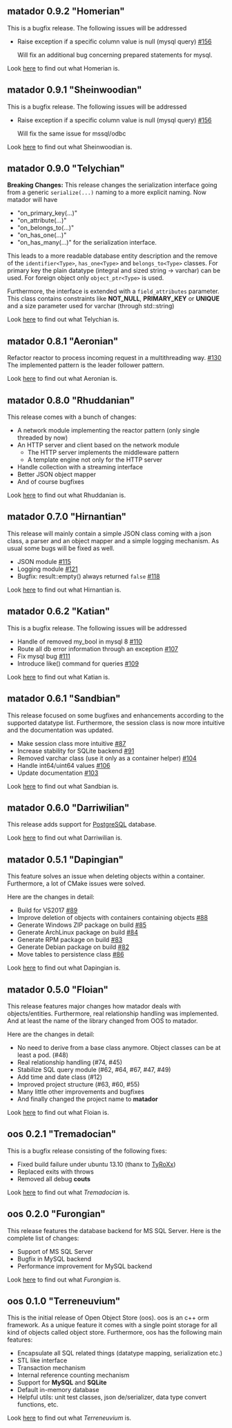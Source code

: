 ## matador 0.9.2 "Homerian"

This is a bugfix release. The following issues will be addressed
- Raise exception if a specific column value is null (mysql query) [#156](https://github.com/zussel/matador/issues/156)

  Will fix an additional bug concerning prepared statements for mysql. 

Look [here](https://en.wikipedia.org/wiki/Homerian) to find out what Homerian is.

## matador 0.9.1 "Sheinwoodian"

This is a bugfix release. The following issues will be addressed
- Raise exception if a specific column value is null (mysql query) [#156](https://github.com/zussel/matador/issues/156)

  Will fix the same issue for mssql/odbc 

Look [here](https://en.wikipedia.org/wiki/Sheinwoodian) to find out what Sheinwoodian is.

## matador 0.9.0 "Telychian"

**Breaking Changes:** This release changes the serialization interface going from a generic
```serialize(...)``` naming to a more explicit naming. Now matador will have
- "on_primary_key(...)"
- "on_attribute(...)"
- "on_belongs_to(...)"
- "on_has_one(...)"
- "on_has_many(...)"
  for the serialization interface.

This leads to a more readable database entity description and the remove of the
```identifier<Type>```, ```has_one<Type>``` and ```belongs_to<Type>``` classes. For
primary key the plain datatype (integral and sized string -> varchar) can be used.
For foreign object only ```object_ptr<Type>``` is used.

Furthermore, the interface is extended with a ```field_attributes``` parameter. This
class contains constraints like **NOT_NULL**, **PRIMARY_KEY** or **UNIQUE** and a size
parameter used for varchar (through std::string)

Look [here](https://en.wikipedia.org/wiki/Telychian) to find out what Telychian is.

## matador 0.8.1 "Aeronian"

Refactor reactor to process incoming request in a multithreading way. [#130](https://github.com/zussel/matador/issues/130)
The implemented pattern is the leader follower pattern.

Look [here](https://en.wikipedia.org/wiki/Aeronian) to find out what Aeronian is.

## matador 0.8.0 "Rhuddanian"

This release comes with a bunch of changes:
 - A network module implementing the reactor pattern (only single threaded by now)
 - An HTTP server and client based on the network module
     - The HTTP server implements the middleware pattern
     - A template engine not only for the HTTP server
 - Handle collection with a streaming interface
 - Better JSON object mapper
 - And of course bugfixes

Look [here](https://en.wikipedia.org/wiki/Rhuddanian) to find out what Rhuddanian is.

## matador 0.7.0 "Hirnantian"

This release will mainly contain a simple JSON class coming with a json class, a parser and an object mapper and a simple logging mechanism. As usual some bugs will be fixed as well.

- JSON module [#115](https://github.com/zussel/matador/issues/115)
- Logging module [#121](https://github.com/zussel/matador/issues/121)
- Bugfix: result::empty() always returned ```false``` [#118](https://github.com/zussel/matador/issues/118)

Look [here](https://en.wikipedia.org/wiki/Hirnantian) to find out what Hirnantian is.

## matador 0.6.2 "Katian"

This is a bugfix release. The following issues will be addressed

 - Handle of removed my_bool in mysql 8 [#110](https://github.com/zussel/matador/issues/110)
 - Route all db error information through an exception [#107](https://github.com/zussel/matador/issues/107)
 - Fix mysql bug [#111](https://github.com/zussel/matador/issues/111)
 - Introduce like() command for queries [#109](https://github.com/zussel/matador/issues/109)

Look [here](https://en.wikipedia.org/wiki/Katian) to find out what Katian is.

## matador 0.6.1 "Sandbian"

This release focused on some bugfixes and enhancements according to the supported
datatype list. Furthermore, the session class is now more intuitive and the documentation
was updated.

 - Make session class more intuitive [#87](https://github.com/zussel/matador/issues/87)
 - Increase stability for SQLite backend [#91](https://github.com/zussel/matador/issues/91)
 - Removed varchar class (use it only as a container helper) [#104](https://github.com/zussel/matador/issues/104)
 - Handle int64/uint64 values [#106](https://github.com/zussel/matador/issues/106)
 - Update documentation [#103](https://github.com/zussel/matador/issues/103)

Look [here](https://en.wikipedia.org/wiki/Sandbian) to find out what Sandbian is.

## matador 0.6.0 "Darriwilian"

This release adds support for [PostgreSQL](https://github.com/zussel/matador/projects/1) database.

Look [here](http://en.wikipedia.org/wiki/Darriwilian) to find out what Darriwilian is.

## matador 0.5.1 "Dapingian"

This feature solves an issue when deleting objects within a container. Furthermore, a lot of CMake issues were solved.

Here are the changes in detail:

 - Build for VS2017 [#89](https://github.com/zussel/matador/issues/89)
 - Improve deletion of objects with containers containing objects [#88](https://github.com/zussel/matador/issues/88)
 - Generate Windows ZIP package on build [#85](https://github.com/zussel/matador/issues/85)
 - Generate ArchLinux package on build [#84](https://github.com/zussel/matador/issues/84)
 - Generate RPM package on build [#83](https://github.com/zussel/matador/issues/83)
 - Generate Debian package on build [#82](https://github.com/zussel/matador/issues/82)
 - Move tables to persistence class [#86](https://github.com/zussel/matador/issues/86)

Look [here](http://en.wikipedia.org/wiki/Dapingian) to find out what Dapingian is.

## matador 0.5.0 "Floian"

This release features major changes how matador deals with objects/entities. Furthermore,
real relationship handling was implemented. And at least the name of the library changed
from OOS to matador.

Here are the changes in detail:

 - No need to derive from a base class anymore. Object classes can be at least a pod. (#48)
 - Real relationship handling (#74, #45)
 - Stabilize SQL query module (#62, #64, #67, #47, #49)
 - Add time and date class (#12)
 - Improved project structure (#63, #60, #55)
 - Many little other improvements and bugfixes
 - And finally changed the project name to __matador__

Look [here](http://en.wikipedia.org/wiki/Floian) to find out what Floian is.

## oos 0.2.1 "Tremadocian"

This is a bugfix release consisting of the following fixes:

 - Fixed build failure under ubuntu 13.10 (thanx to [TyRoXx](https://github.com/TyRoXx))
 - Replaced exits with throws
 - Removed all debug __couts__

Look [here](http://en.wikipedia.org/wiki/Tremadocian) to find out what _Tremadocian_ is.

## oos 0.2.0 "Furongian"

This release features the database backend for MS SQL Server. Here is the complete list
of changes:

 - Support of MS SQL Server
 - Bugfix in MySQL backend
 - Performance improvement for MySQL backend
 
Look [here](http://en.wikipedia.org/wiki/Furongian) to find out what _Furongian_ is.

## oos 0.1.0 "Terreneuvium"

This is the initial release of Open Object Store (oos). oos is an c++ orm framework.
As a unique feature it comes with a single point storage for all kind of objects
called object store. Furthermore, oos has the following main features:

 - Encapsulate all SQL related things (datatype mapping, serialization etc.)
 - STL like interface
 - Transaction mechanism
 - Internal reference counting mechanism
 - Support for __MySQL__ and __SQLite__
 - Default in-memory database
 - Helpful utils: unit test classes, json de/serializer, data type convert functions, etc.

Look [here](http://en.wikipedia.org/wiki/Terreneuvian) to find out what _Terreneuvium_ is.
